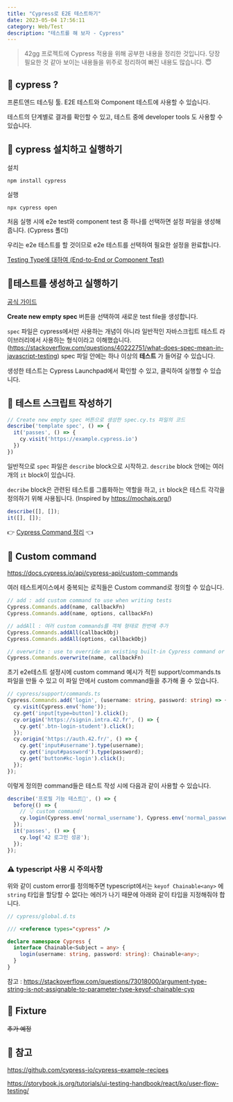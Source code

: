 ```yaml
---
title: "Cypress로 E2E 테스트하기"
date: 2023-05-04 17:56:11
category: Web/Test
description: "테스트를 해 보자 - Cypress"
---
```


> 42gg 프로젝트에 Cypress 적용을 위해 공부한 내용을 정리한 것입니다.
> 당장 필요한 것 같아 보이는 내용들을 위주로 정리하여 빠진 내용도 많습니다. 😇

## 📍 cypress ?

프론트엔드 테스팅 툴. E2E 테스트와 Component 테스트에 사용할 수 있습니다.

테스트의 단계별로 결과를 확인할 수 있고, 테스트 중에 developer tools 도 사용할 수 있습니다.

## 📍 cypress 설치하고 실행하기

설치

```shell
npm install cypress
```

실행

```shell
npx cypress open
```

처음 실행 시에 e2e test와 component test 중 하나를 선택하면 설정 파일을 생성해 줍니다. (Cypress 폴더)

우리는 e2e 테스트를 할 것이므로 e2e 테스트를 선택하여 필요한 설정을 완료합니다.

[Testing Type에 대하여 (End-to-End or Component Test)](https://docs.cypress.io/guides/core-concepts/testing-types)

## 📍테스트를 생성하고 실행하기

[공식 가이드](https://docs.cypress.io/guides/end-to-end-testing/writing-your-first-end-to-end-test)

**Create new empty spec** 버튼을 선택하여 새로운 test file을 생성합니다.

`spec` 파일은 cypress에서만 사용하는 개념이 아니라 일반적인 자바스크립트 테스트 라이브러리에서 사용하는 형식이라고 이해했습니다. (https://stackoverflow.com/questions/40222751/what-does-spec-mean-in-javascript-testing) spec 파일 안에는 하나 이상의 **테스트** 가 들어갈 수 있습니다.

생성한 테스트는 Cypress Launchpad에서 확인할 수 있고, 클릭하여 실행할 수 있습니다.

## 📍 테스트 스크립트 작성하기

```ts
// Create new empty spec 버튼으로 생성한 spec.cy.ts 파일의 코드
describe('template spec', () => {
  it('passes', () => {
    cy.visit('https://example.cypress.io')
  })
})
```

일반적으로 `spec` 파일은 `describe` block으로 시작하고. `describe` block 안에는 여러 개의 `it` block이 있습니다.

`decribe` block은 관련된 테스트를 그룹화하는 역할을 하고, `it` block은 테스트 각각을 정의하기 위해 사용됩니다. (Inspired by https://mochajs.org/)

```typescript
describe([], []);
it([], []);
```

👉 [Cypress Command 정리](https://blog.yoouyeon.dev/Cypress_CheatSheet/) 👈

## 📍 Custom command

https://docs.cypress.io/api/cypress-api/custom-commands

여러 테스트케이스에서 중복되는 로직들은 Custom command로 정의할 수 있습니다.

```typescript
// add : add custom command to use when writing tests
Cypress.Commands.add(name, callbackFn)
Cypress.Commands.add(name, options, callbackFn)

// addAll : 여러 custom commands를 객체 형태로 한번에 추가
Cypress.Commands.addAll(callbackObj)
Cypress.Commands.addAll(options, callbackObj)

// overwrite : use to override an existing built-in Cypress command or reserved internal function.
Cypress.Commands.overwrite(name, callbackFn)
```

초기 e2e테스트 설정시에 custom command 예시가 적힌 support/commands.ts 파일을 만들 수 있고 이 파일 안에서 custom command들을 추가해 줄 수 있습니다.

```typescript
// cypress/support/commands.ts
Cypress.Commands.add('login', (username: string, password: string) => {
  cy.visit(Cypress.env('home'));
  cy.get('input[type=button]').click();
  cy.origin('https://signin.intra.42.fr', () => {
    cy.get('.btn-login-student').click();
  });
  cy.origin('https://auth.42.fr/', () => {
    cy.get('input#username').type(username);
    cy.get('input#password').type(password);
    cy.get('button#kc-login').click();
  });
});
```

이렇게 정의한 command들은 테스트 작성 시에 다음과 같이 사용할 수 있습니다.

```typescript
describe('프로필 기능 테스트🥳', () => {
  before(() => {
    // 👇 custom command!
    cy.login(Cypress.env('normal_username'), Cypress.env('normal_password'));
  });
  it('passes', () => {
    cy.log('42 로그인 성공');
  });
});

```

### ⚠️ typescript 사용 시 주의사항

위와 같이 custom error를 정의해주면 typescript에서는 `keyof Chainable<any>` 에 `string` 타입을 할당할 수 없다는 에러가 나기 때문에 아래와 같이 타입을 지정해줘야 합니다.

```typescript
// cypress/global.d.ts

/// <reference types="cypress" />

declare namespace Cypress {
  interface Chainable<Subject = any> {
    login(username: string, password: string): Chainable<any>;
  }
}

```

참고 : https://stackoverflow.com/questions/73018000/argument-type-string-is-not-assignable-to-parameter-type-keyof-chainable-cyp

## 📍 Fixture

~~추가 예정~~

## 📍 참고

https://github.com/cypress-io/cypress-example-recipes

https://storybook.js.org/tutorials/ui-testing-handbook/react/ko/user-flow-testing/